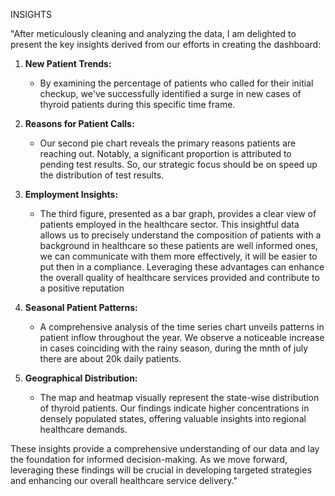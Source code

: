 INSIGHTS

"After meticulously cleaning and analyzing the data, I am delighted to present the key insights derived from our efforts in creating the dashboard:

1. **New Patient Trends:**
   - By examining the percentage of patients who called for their initial checkup, we've successfully identified a surge in new cases of thyroid patients during this specific time frame.

2. **Reasons for Patient Calls:**
   - Our second pie chart reveals the primary reasons patients are reaching out. Notably, a significant proportion is attributed to pending test results. So, our strategic focus should be on speed up the distribution of test results.

3. **Employment Insights:**
   - The third figure, presented as a bar graph, provides a clear view of patients employed in the healthcare sector. This insightful data allows us to precisely understand the composition of patients with a background in healthcare so these patients are well informed ones, we can communicate with them more effectively, it will be easier to put then in a compliance. Leveraging these advantages can enhance the overall quality of healthcare services provided and contribute to a positive reputation

4. **Seasonal Patient Patterns:**
   - A comprehensive analysis of the time series chart unveils patterns in patient inflow throughout the year. We observe a noticeable increase in cases coinciding with the rainy season, during the mnth of july there are about 20k daily patients.

5. **Geographical Distribution:**
   - The map and heatmap visually represent the state-wise distribution of thyroid patients. Our findings indicate higher concentrations in densely populated states, offering valuable insights into regional healthcare demands.

These insights provide a comprehensive understanding of our data and lay the foundation for informed decision-making. As we move forward, leveraging these findings will be crucial in developing targeted strategies and enhancing our overall healthcare service delivery."
